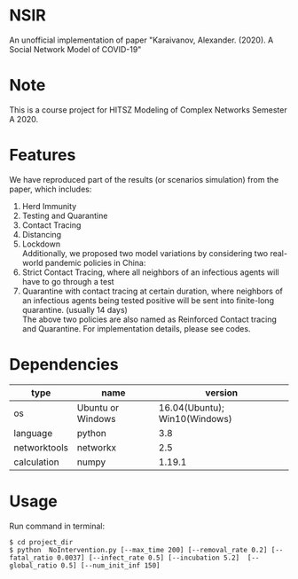 # NSIR  
An unofficial implementation of paper "Karaivanov, Alexander. (2020). A Social Network Model of COVID-19"  
# Note  
This is a course project for HITSZ Modeling of Complex Networks Semester A 2020.   
# Features  
We have reproduced part of the results (or scenarios simulation) from the paper, which includes:  
1. Herd Immunity  
2. Testing and Quarantine  
3. Contact Tracing  
4. Distancing  
5. Lockdown  
Additionally, we proposed two model variations by considering two real-world pandemic policies in China:  
1. Strict Contact Tracing, where all neighbors of an infectious agents will have to go through a test  
2. Quarantine with contact tracing at certain duration, where neighbors of an infectious agents being tested positive will be sent into finite-long quarantine. (usually 14 days)  
The above two policies are also named as Reinforced Contact tracing and Quarantine. For implementation details, please see codes.  
# Dependencies   
|type|name|version|  
|-----|-----|-----|  
|os|Ubuntu or Windows|16.04(Ubuntu); Win10(Windows)|  
|language|python|3.8|  
|networktools|networkx|2.5|  
|calculation|numpy|1.19.1|  
# Usage  
Run command in terminal:  
```shell  
$ cd project_dir  
$ python  NoIntervention.py [--max_time 200] [--removal_rate 0.2] [--fatal_ratio 0.0037] [--infect_rate 0.5] [--incubation 5.2]  [--global_ratio 0.5] [--num_init_inf 150]  
```    
